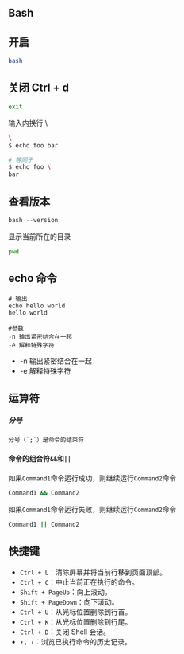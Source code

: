 ## Bash

## 开启

```bash
bash
```

## 关闭 Ctrl + d

```bash
exit 
```

输入内换行 \

```bash
\
$ echo foo bar

# 等同于
$ echo foo \
bar
```

## 查看版本

```js
bash --version
```

显示当前所在的目录

```bash
pwd
```

## echo 命令 

```basj
# 输出
echo hello world
hello world

#参数
-n 输出紧密结合在一起
-e 解释特殊字符
```

- -n  输出紧密结合在一起
- -e  解释特殊字符

## 运算符

##### 分号

```bash
分号（`;`）是命令的结束符
```

#### 命令的组合符`&&`和`||`

如果`Command1`命令运行成功，则继续运行`Command2`命令

```bash
Command1 && Command2
```

如果`Command1`命令运行失败，则继续运行`Command2`命令

```bash
Command1 || Command2
```

## 快捷键

- `Ctrl + L`：清除屏幕并将当前行移到页面顶部。
- `Ctrl + C`：中止当前正在执行的命令。
- `Shift + PageUp`：向上滚动。
- `Shift + PageDown`：向下滚动。
- `Ctrl + U`：从光标位置删除到行首。
- `Ctrl + K`：从光标位置删除到行尾。
- `Ctrl + D`：关闭 Shell 会话。
- `↑`，`↓`：浏览已执行命令的历史记录。